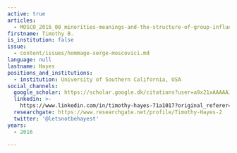 ```yaml
---
active: true
articles:
  - MOSCO_2016_08_minorities-meanings-and-the-structure-of-group-influence
firstname: Timothy B.
is_institution: false
issue:
  - content/issues/hommage-serge-moscovici.md
language: null
lastname: Hayes
positions_and_institutions:
  - institution: University of Southern California, USA
social_channels:
  google_scholar: https://scholar.google.dk/citations?user=a9x21xAAAAAJ&hl=ja
  linkedin: >-
    https://www.linkedin.com/in/timothy-hayes-71a1017?original_referer=https%3A%2F%2Fwww.google.com%2F
  researchgate: https://www.researchgate.net/profile/Timothy-Hayes-2
  twitter: '@letsnotbehayest'
years:
  - 2016

---
```

